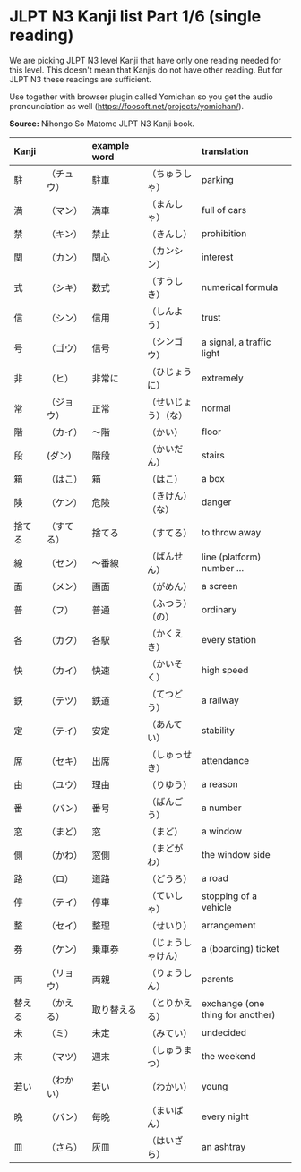 # JLPT N3 Kanji list Part 1/6 (single reading)

We are picking JLPT N3 level Kanji that have only one reading needed for this level. This doesn't mean that Kanjis do not have other reading. But for JLPT N3 these readings are sufficient.

Use together with browser plugin called Yomichan so you get the audio pronounciation as well (https://foosoft.net/projects/yomichan/).

**Source:**
Nihongo So Matome JLPT N3 Kanji book.

| Kanji  |              | example word |                      | translation            |
| :----- | :----------- | :----------- | :------------------- | :------------------- |
| 駐     |（チュウ）| 駐車         | （ちゅうしゃ） | parking                   |
| 満     |（マン）| 満車         | （まんしゃ）  | full of cars              |
| 禁     |（キン）| 禁止         | （きんし）  | prohibition               |
| 関     |（カン）| 関心         | （カンシン）| interest                  |
| 式     |（シキ）| 数式         | （すうしき）  | numerical formula         |
| 信     |（シン）| 信用         | （しんよう） | trust                     |
| 号     |（ゴウ）| 信号         | （シンゴウ） | a signal, a traffic light |
| 非     |（ヒ）　 | 非常に       | （ひじょうに） | extremely                 |
| 常     |（ジョウ）| 正常         | （せいじょう）（な） | normal                     |
| 階     |（カイ） | ～階         | （かい）　| floor                     |
| 段     | (ダン)  | 階段         | （かいだん） | stairs                    |
| 箱     |（はこ）　| 箱           | （はこ）    | a box                    |
| 険     |（ケン）　| 危険         | （きけん）（な）| danger                   |
| 捨てる  |（すてる）| 捨てる       | （すてる） | to throw away            |
| 線     |（セン） | ～番線       | （ばんせん）| line (platform) number ... |
| 面     |（メン） | 画面         | （がめん）  | a screen                  |
| 普     |（フ）   | 普通         | （ふつう）（の）| ordinary                  |
| 各     |（カク） | 各駅         | （かくえき） | every station             |
| 快     |（カイ） | 快速         | （かいそく）  | high speed                |
| 鉄     |（テツ） | 鉄道         | （てつどう）  | a railway                 |
| 定     |（テイ） | 安定         | （あんてい）  | stability                 |
| 席     |（セキ） | 出席         | （しゅっせき）| attendance                |
| 由     |（ユウ） | 理由         | （りゆう）| a reason                  |
| 番     |（バン） | 番号         | （ばんごう） | a number                  |
| 窓     |（まど） | 窓           | （まど） | a window                  |
| 側     |（かわ） | 窓側         | （まどがわ）  | the window side            |
| 路     |（ロ）   | 道路         | （どうろ） | a road                    |
| 停     |（テイ） | 停車         | （ていしゃ）  | stopping of a vehicle      |
| 整     |（セイ） | 整理         | （せいり）  | arrangement                |
| 券     |（ケン）  | 乗車券       | （じょうしゃけん）| a (boarding) ticket        |
| 両     |（リョウ）| 両親         | （りょうしん）| parents                    |
| 替える |（かえる）| 取り替える   | （とりかえる）  | exchange (one thing for another) |
| 未     |（ミ）   | 未定         | （みてい） | undecided                  |
| 末     |（マツ） | 週末         | （しゅうまつ） | the weekend                 |
| 若い   |（わかい）| 若い         | （わかい） | young                       |
| 晩     |（バン）| 毎晩         | （まいばん） | every night                 |
| 皿     |（さら）| 灰皿         | （はいざら） | an ashtray                  |
